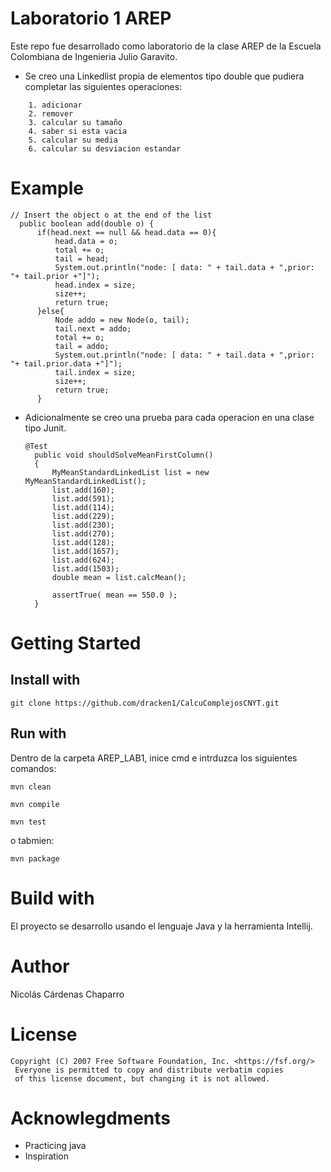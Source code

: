 # Laboratorio 1 AREP
  Este repo fue desarrollado como laboratorio de la clase AREP de la Escuela Colombiana de Ingenieria Julio Garavito.

- Se creo una Linkedlist propia de elementos tipo double que pudiera completar las siguientes operaciones:
````
	1. adicionar
  	2. remover
  	3. calcular su tamaño
  	4. saber si esta vacia
  	5. calcular su media
  	6. calcular su desviacion estandar

````

# Example
  ```
 // Insert the object o at the end of the list
    public boolean add(double o) {
        if(head.next == null && head.data == 0){
            head.data = o;
            total += o;
            tail = head;
            System.out.println("node: [ data: " + tail.data + ",prior: "+ tail.prior +"]");
            head.index = size;
            size++;
            return true;
        }else{
            Node addo = new Node(o, tail);
            tail.next = addo;
            total += o;
            tail = addo;
            System.out.println("node: [ data: " + tail.data + ",prior: "+ tail.prior.data +"]");
            tail.index = size;
            size++;
            return true;
        }    
  ```
  
- Adicionalmente se creo una prueba para cada operacion en una clase tipo Junit.
  ```
  @Test
    public void shouldSolveMeanFirstColumn()
    {
        MyMeanStandardLinkedList list = new MyMeanStandardLinkedList();
        list.add(160);
        list.add(591);
        list.add(114);
        list.add(229);
        list.add(230);
        list.add(270);
        list.add(128);
        list.add(1657);
        list.add(624);
        list.add(1503);
        double mean = list.calcMean();

        assertTrue( mean == 550.0 );
    }
  ```
  
# Getting Started
## Install with

```
git clone https://github.com/dracken1/CalcuComplejosCNYT.git
```

## Run with

Dentro de la carpeta AREP_LAB1, inice cmd e intrduzca los siguientes comandos:

```
mvn clean

mvn compile

mvn test
```

o tabmien:

```
mvn package
```

# Build with
El proyecto se desarrollo usando el lenguaje Java y la herramienta Intellij.

# Author
Nicolás Cárdenas Chaparro

# License
````
Copyright (C) 2007 Free Software Foundation, Inc. <https://fsf.org/>
 Everyone is permitted to copy and distribute verbatim copies
 of this license document, but changing it is not allowed.
````

# Acknowlegdments
- Practicing java
- Inspiration
